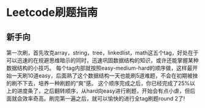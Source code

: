 # Leetcode刷题指南

## 新手向

第一次刷，首先攻克array，string，tree，linkedlist，math这五个tag，好处在于可以迅速的在规避思维暗示的同时，迅速巩固数据结构的知识，或许还能掌握某种数据结构的小技巧。
每个tag内部就按照easy-medium-hard的顺序做，这样最开始一天刷10道easy，后面熟了这个数据结构一天也能刷5道难题，不会在初期被挫的刷不下去，培养一种刷题的“爽”感。
这个顺序完成之后，你已经完成了25%以上的进度条了，之后翻转顺序，从hard向easy进行刷题，开始会有点小虐，但后面就会效率奇高。刷完第一遍之后，就可以愉快的进行全tag刷题round 2了!